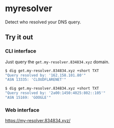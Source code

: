 # myresolver
Detect who resolved your DNS query.

## Try it out

### CLI interface
Just query the `get.my-resolver.834834.xyz` domain.

```bash
$ dig get.my-resolver.834834.xyz +short TXT
"Query resolved by: '162.158.101.80'"
"ASN 13335: 'CLOUDFLARENET'"
```
```bash
$ dig get.my-resolver.834834.xyz +short TXT
"Query resolved by: '2a00:1450:4025:802::105'"
"ASN 15169: 'GOOGLE'"
```

### Web interface
https://my-resolver.834834.xyz/
